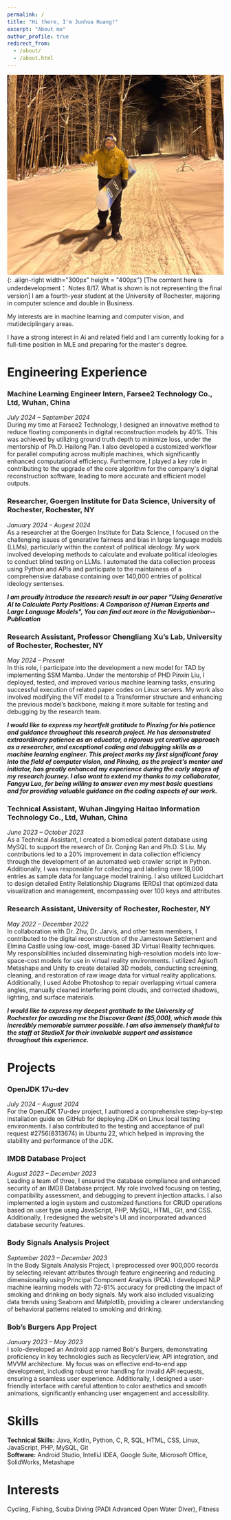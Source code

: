 ```yaml
---
permalink: /
title: "Hi there, I'm Junhua Huang!"
excerpt: "About me"
author_profile: true
redirect_from: 
  - /about/
  - /about.html
---
```


![Illustration of combining vision and language modalities](/images/profile3.jpg){: .align-right width="300px" height = "400px"}
[The comtent here is underdevelopment： Notes 8/17. What is shown is not representing the final version]
I am a fourth-year student at the University of Rochester, majoring in computer science and double in Business.

My interests are in machine learning and computer vision, and mutideciplingary areas. 

I have a strong interest in Ai and related field and I am currently looking for a full-time position in MLE and preparing for the master's degree.


# Engineering Experience

### Machine Learning Engineer Intern, Farsee2 Technology Co., Ltd, Wuhan, China  
*July 2024 – September 2024*  
During my time at Farsee2 Technology, I designed an innovative method to reduce floating components in digital reconstruction models by 40%. This was achieved by utilizing ground truth depth to minimize loss, under the mentorship of Ph.D. Hailong Pan. I also developed a customized workflow for parallel computing across multiple machines, which significantly enhanced computational efficiency. Furthermore, I played a key role in contributing to the upgrade of the core algorithm for the company's digital reconstruction software, leading to more accurate and efficient model outputs.

### Researcher, Goergen Institute for Data Science, University of Rochester, Rochester, NY  
*January 2024 – Augest 2024*  
As a researcher at the Goergen Institute for Data Science, I focused on the challenging issues of generative fairness and bias in large language models (LLMs), particularly within the context of political ideology. My work involved developing methods to calculate and evaluate political ideologies to conduct blind testing on LLMs. I automated the data collection process using Python and APIs and participate to the maintainess of a comprehensive database containing over 140,000 entries of political ideology sentenses. 


**_I am proudly introduce the research result in our paper "Using Generative AI to Calculate Party Positions: A Comparison of Human Experts and Large Language Models", You can find out more in the Navigationbar--Publication_**



### Research Assistant, Professor Chengliang Xu’s Lab, University of Rochester, Rochester, NY  
*May 2024 – Present*  
In this role, I participate into the development a new model for TAD by implementing SSM Mamba. Under the mentorship of PHD Pinxin Liu, I deployed, tested, and improved various machine learning tasks, ensuring successful execution of related paper codes on Linux servers. My work also involved modifying the ViT model to a Transformer structure and enhancing the previous model’s backbone, making it more suitable for testing and debugging by the research team.

**_I would like to express my heartfelt gratitude to Pinxing for his patience and guidance throughout this research project. He has demonstrated extraordinary patience as an educator, a rigorous yet creative approach as a researcher, and exceptional coding and debugging skills as a machine learning engineer. This project marks my first significant foray into the field of computer vision, and Pinxing, as the project's mentor and initiator, has greatly enhanced my experience during the early stages of my research journey. I also want to extend my thanks to my collaborator, Fangyu Luo, for being willing to answer even my most basic questions and for providing valuable guidance on the coding aspects of our work._**


### Technical Assistant, Wuhan Jingying Haitao Information Technology Co., Ltd, Wuhan, China  
*June 2023 – October 2023*  
As a Technical Assistant, I created a biomedical patent database using MySQL to support the research of Dr. Conjing Ran and Ph.D. S Liu. My contributions led to a 20% improvement in data collection efficiency through the development of an automated web crawler script in Python. Additionally, I was responsible for collecting and labeling over 18,000 entries as sample data for language model training. I also utilized Lucidchart to design detailed Entity Relationship Diagrams (ERDs) that optimized data visualization and management, encompassing over 100 keys and attributes.

### Research Assistant, University of Rochester, Rochester, NY  
*May 2022 – December 2022*  
In collaboration with Dr. Zhu, Dr. Jarvis, and other team members, I contributed to the digital reconstruction of the Jamestown Settlement and Elmina Castle using low-cost, image-based 3D Virtual Reality techniques. My responsibilities included disseminating high-resolution models into low-space-cost models for use in virtual reality environments. I utilized Agisoft Metashape and Unity to create detailed 3D models, conducting screening, cleaning, and restoration of raw image data for virtual reality applications. Additionally, I used Adobe Photoshop to repair overlapping virtual camera angles, manually cleaned interfering point clouds, and corrected shadows, lighting, and surface materials.

**_I would like to express my deepest gratitude to the University of Rochester for awarding me the Discover Grant ($5,000), which made this incredibly memorable summer possible. I am also immensely thankful to the staff at StudioX for their invaluable support and assistance throughout this experience._**


# Projects

### OpenJDK 17u-dev  
*July 2024 – August 2024*  
For the OpenJDK 17u-dev project, I authored a comprehensive step-by-step installation guide on GitHub for deploying JDK on Linux local testing environments. I also contributed to the testing and acceptance of pull request #2756(8313674) in Ubuntu 22, which helped in improving the stability and performance of the JDK.

### IMDB Database Project  
*August 2023 – December 2023*  
Leading a team of three, I ensured the database compliance and enhanced security of an IMDB Database project. My role involved focusing on testing, compatibility assessment, and debugging to prevent injection attacks. I also implemented a login system and customized functions for CRUD operations based on user type using JavaScript, PHP, MySQL, HTML, Git, and CSS. Additionally, I redesigned the website's UI and incorporated advanced database security features.

### Body Signals Analysis Project  
*September 2023 – December 2023*  
In the Body Signals Analysis Project, I preprocessed over 900,000 records by selecting relevant attributes through feature engineering and reducing dimensionality using Principal Component Analysis (PCA). I developed NLP machine learning models with 72-81% accuracy for predicting the impact of smoking and drinking on body signals. My work also included visualizing data trends using Seaborn and Matplotlib, providing a clearer understanding of behavioral patterns related to smoking and drinking.

### Bob’s Burgers App Project  
*January 2023 – May 2023*  
I solo-developed an Android app named Bob's Burgers, demonstrating proficiency in key technologies such as RecyclerView, API integration, and MVVM architecture. My focus was on effective end-to-end app development, including robust error handling for invalid API requests, ensuring a seamless user experience. Additionally, I designed a user-friendly interface with careful attention to color aesthetics and smooth animations, significantly enhancing user engagement and accessibility.

# Skills

**Technical Skills:** Java, Kotlin, Python, C, R, SQL, HTML, CSS, Linux, JavaScript, PHP, MySQL, Git  
**Software:** Android Studio, IntelliJ IDEA, Google Suite, Microsoft Office, SolidWorks, Metashape

# Interests

Cycling, Fishing, Scuba Diving (PADI Advanced Open Water Diver), Fitness


